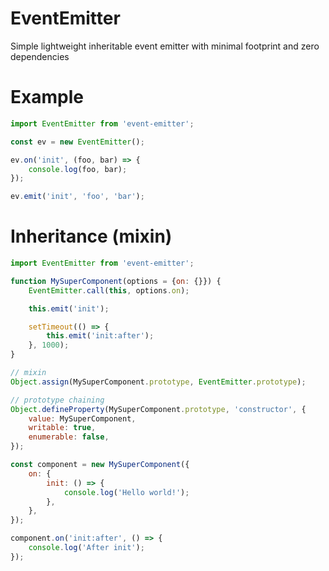 # EventEmitter

Simple lightweight inheritable event emitter with minimal footprint and zero dependencies

# Example
```JAVASCRIPT
import EventEmitter from 'event-emitter';

const ev = new EventEmitter();

ev.on('init', (foo, bar) => {
    console.log(foo, bar);
});

ev.emit('init', 'foo', 'bar');
```

# Inheritance (mixin)
```JAVASCRIPT
import EventEmitter from 'event-emitter';

function MySuperComponent(options = {on: {}}) {
    EventEmitter.call(this, options.on);

    this.emit('init');

    setTimeout(() => {
        this.emit('init:after');
    }, 1000);
}

// mixin
Object.assign(MySuperComponent.prototype, EventEmitter.prototype);

// prototype chaining
Object.defineProperty(MySuperComponent.prototype, 'constructor', {
    value: MySuperComponent,
    writable: true,
    enumerable: false,
});

const component = new MySuperComponent({
    on: {
        init: () => {
            console.log('Hello world!');
        },
    },
});

component.on('init:after', () => {
    console.log('After init');
});
```